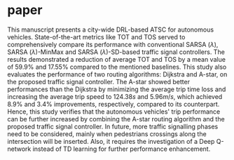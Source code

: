 # paper

This manuscript presents a city-wide DRL-based ATSC for autonomous vehicles. State-of-the-art metrics like TOT and TOS served to comprehensively compare its performance with conventional SARSA ($\lambda$), SARSA ($\lambda$)-MinMax and SARSA ($\lambda$)-SD-based traffic signal controllers. The results demonstrated a reduction of average TOT and TOS by a mean value of $59.9$\% and $17.55$\% compared to the mentioned baselines. This study also evaluates the performance of two routing algorithms: Dijkstra and A-star, on the proposed traffic signal controller. The A-star showed better performances than the Dijkstra by minimizing the average trip time loss and increasing the average trip speed to $124.38s$ and $5.96 m/s$, which achieved $8.9$\% and $3.4$\% improvements, respectively, compared to its counterpart. Hence, this study verifies that the autonomous vehicles' trip performance can be further increased by combining the A-star routing algorithm and the proposed traffic signal controller. 
In future, more traffic signalling phases need to be considered, mainly when pedestrians crossings along the intersection will be inserted. Also, it requires the investigation of a Deep Q-network instead of TD learning for further performance enhancement.
